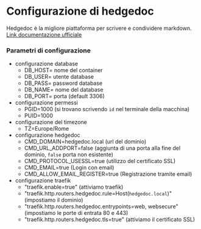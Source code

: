 # Configurazione di hedgedoc

Hedgedoc è la migliore piattaforma per scrivere e  condividere markdown. [Link documentazione ufficiale](https://docs.hedgedoc.org)

### Parametri di configurazione

- configurazione database
    - DB_HOST= nome del container
    - DB_USER= utente database
    - DB_PASS= password database
    - DB_NAME= nome del database
    - DB_PORT= porta (default 3306)
- configurazione permessi
    - PGID=1000 (si trovano scrivendo `id` nel terminale della macchina)
    - PUID=1000
- configurazione del timezone
    - TZ=Europe/Rome
- configurazione hedgedoc
    - CMD_DOMAIN=hedgedoc.local (url del dominio)
    - CMD_URL_ADDPORT=false (aggiunta di una porta alla fine del dominio, `false` porta non esistente)
    - CMD_PROTOCOL_USESSL=true (utilizzo del certificato SSL)
    - CMD_EMAIL=true (Login con email)
    - CMD_ALLOW_EMAIL_REGISTER=true (Registrazione tramite email)
- configurazione traefik
    - "traefik.enable=true" (attiviamo traefik)
    - "traefik.http.routers.hedgedoc.rule=Host(`hedgedoc.local`)" (impostiamo il dominio)
    - "traefik.http.routers.hedgedoc.entrypoints=web, websecure" (impostiamo le porte di entrata 80 e 443)
    - "traefik.http.routers.hedgedoc.tls=true" (attiviamo il certificato SSL)    